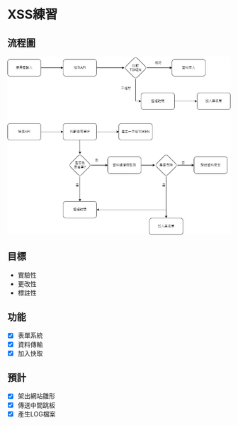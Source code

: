 # XSS練習
## 流程圖
![image](https://github.com/chyhhwen/XSS/blob/main/public/demo.png?raw=true)
## 目標
- 實驗性
- 更改性
- 標註性
## 功能
- [x] 表單系統
- [x] 資料傳輸
- [x] 加入快取
## 預計
- [x] 架出網站雛形
- [x] 傳送中間跳板
- [x] 產生LOG檔案
